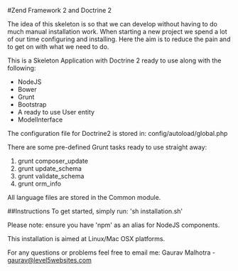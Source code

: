 #Zend Framework 2 and Doctrine 2

The idea of this skeleton is so that we can develop without having to do much manual installation work.
When starting a new project we spend a lot of our time configuring and installing.
Here the aim is to reduce the pain and to get on with what we need to do.

This is a Skeleton Application with Doctrine 2 ready to use along with the following:

- NodeJS
- Bower
- Grunt
- Bootstrap
- A ready to use User entity
- ModelInterface

The configuration file for Doctrine2 is stored in: config/autoload/global.php

There are some pre-defined Grunt tasks ready to use straight away:

1. grunt composer_update
2. grunt update_schema
3. grunt validate_schema
4. grunt orm_info

All language files are stored in the Common module.

##Instructions
To get started, simply run: 'sh installation.sh'

Please note: ensure you have 'npm' as an alias for NodeJS components.

This installation is aimed at Linux/Mac OSX platforms.


For any questions or problems feel free to email me:
Gaurav Malhotra - gaurav@level5websites.com
